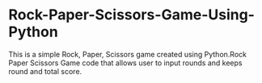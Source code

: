 # Rock-Paper-Scissors-Game-Using-Python
This is a simple Rock, Paper, Scissors game created using Python.Rock Paper Scissors Game code that allows user to input rounds and keeps round and total score.
